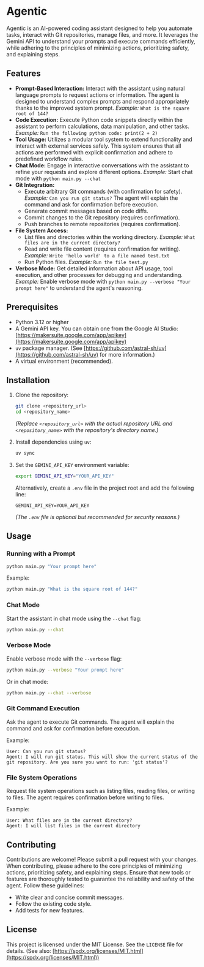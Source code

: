 # Agentic

Agentic is an AI-powered coding assistant designed to help you automate tasks, interact with Git repositories, manage files, and more. It leverages the Gemini API to understand your prompts and execute commands efficiently, while adhering to the principles of minimizing actions, prioritizing safety, and explaining steps.

## Features

- **Prompt-Based Interaction:** Interact with the assistant using natural language prompts to request actions or information. The agent is designed to understand complex prompts and respond appropriately thanks to the improved system prompt.
    *Example:* `What is the square root of 144?`
- **Code Execution:** Execute Python code snippets directly within the assistant to perform calculations, data manipulation, and other tasks.
    *Example:* `Run the following python code: print(2 + 2)`
- **Tool Usage:** Utilizes a modular tool system to extend functionality and interact with external services safely. This system ensures that all actions are performed with explicit confirmation and adhere to predefined workflow rules.
- **Chat Mode:** Engage in interactive conversations with the assistant to refine your requests and explore different options.
    *Example:* Start chat mode with `python main.py --chat`
- **Git Integration:**
  - Execute arbitrary Git commands (with confirmation for safety).
      *Example:* `Can you run git status?` The agent will explain the command and ask for confirmation before execution.
  - Generate commit messages based on code diffs.
  - Commit changes to the Git repository (requires confirmation).
  - Push branches to remote repositories (requires confirmation).
- **File System Access:**
  - List files and directories within the working directory.
      *Example:* `What files are in the current directory?`
  - Read and write file content (requires confirmation for writing).
      *Example:* `Write 'hello world' to a file named test.txt`
  - Run Python files.
      *Example:* `Run the file test.py`
- **Verbose Mode:** Get detailed information about API usage, tool execution, and other processes for debugging and understanding.
    *Example:* Enable verbose mode with `python main.py --verbose "Your prompt here"` to understand the agent's reasoning.

## Prerequisites

- Python 3.12 or higher
- A Gemini API key. You can obtain one from the Google AI Studio: [https://makersuite.google.com/app/apikey](https://makersuite.google.com/app/apikey)
- `uv` package manager. (See [https://github.com/astral-sh/uv](https://github.com/astral-sh/uv) for more information.)
- A virtual environment (recommended).

## Installation

1.  Clone the repository:

    ```bash
    git clone <repository_url>
    cd <repository_name>
    ```

    *(Replace `<repository_url>` with the actual repository URL and `<repository_name>` with the repository's directory name.)*

2.  Install dependencies using `uv`:

    ```bash
    uv sync
    ```

3.  Set the `GEMINI_API_KEY` environment variable:

    ```bash
    export GEMINI_API_KEY="YOUR_API_KEY"
    ```

    Alternatively, create a `.env` file in the project root and add the following line:

    ```
    GEMINI_API_KEY=YOUR_API_KEY
    ```

    *(The `.env` file is optional but recommended for security reasons.)*

## Usage

### Running with a Prompt

```bash
python main.py "Your prompt here"
```

Example:

```bash
python main.py "What is the square root of 144?"
```

### Chat Mode

Start the assistant in chat mode using the `--chat` flag:

```bash
python main.py --chat
```

### Verbose Mode

Enable verbose mode with the `--verbose` flag:

```bash
python main.py --verbose "Your prompt here"
```

Or in chat mode:

```bash
python main.py --chat --verbose
```

### Git Command Execution

Ask the agent to execute Git commands. The agent will explain the command and ask for confirmation before execution.

Example:

```
User: Can you run git status?
Agent: I will run git status. This will show the current status of the git repository. Are you sure you want to run: 'git status'?
```

### File System Operations

Request file system operations such as listing files, reading files, or writing to files. The agent requires confirmation before writing to files.

Example:

```
User: What files are in the current directory?
Agent: I will list files in the current directory
```

## Contributing

Contributions are welcome! Please submit a pull request with your changes. When contributing, please adhere to the core principles of minimizing actions, prioritizing safety, and explaining steps. Ensure that new tools or features are thoroughly tested to guarantee the reliability and safety of the agent. Follow these guidelines:

- Write clear and concise commit messages.
- Follow the existing code style.
- Add tests for new features.

## License

This project is licensed under the MIT License. See the `LICENSE` file for details. (See also: [https://spdx.org/licenses/MIT.html](https://spdx.org/licenses/MIT.html))

